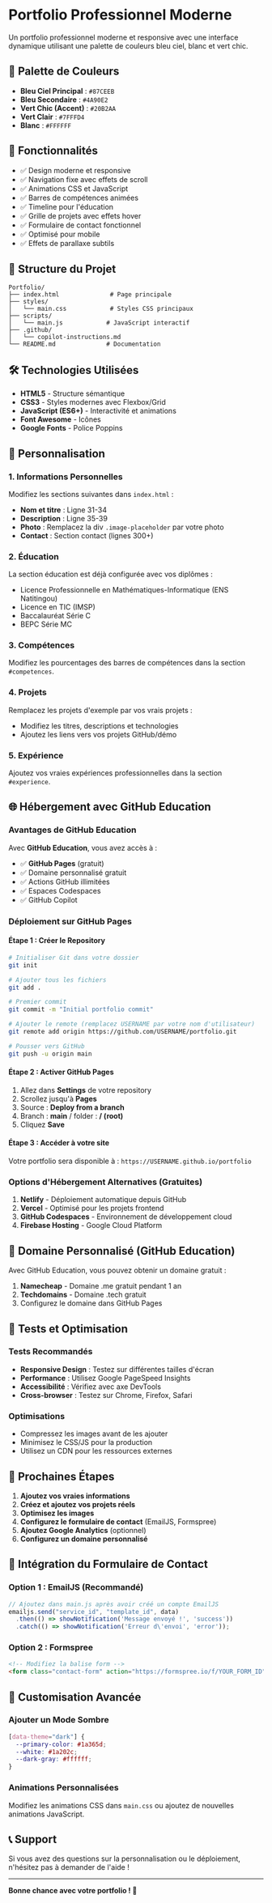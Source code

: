# Portfolio Professionnel Moderne

Un portfolio professionnel moderne et responsive avec une interface dynamique utilisant une palette de couleurs bleu ciel, blanc et vert chic.

## 🎨 Palette de Couleurs

- **Bleu Ciel Principal** : `#87CEEB`
- **Bleu Secondaire** : `#4A90E2` 
- **Vert Chic (Accent)** : `#20B2AA`
- **Vert Clair** : `#7FFFD4`
- **Blanc** : `#FFFFFF`

## 🚀 Fonctionnalités

- ✅ Design moderne et responsive
- ✅ Navigation fixe avec effets de scroll
- ✅ Animations CSS et JavaScript
- ✅ Barres de compétences animées
- ✅ Timeline pour l'éducation
- ✅ Grille de projets avec effets hover
- ✅ Formulaire de contact fonctionnel
- ✅ Optimisé pour mobile
- ✅ Effets de parallaxe subtils

## 📁 Structure du Projet

```
Portfolio/
├── index.html              # Page principale
├── styles/
│   └── main.css            # Styles CSS principaux
├── scripts/
│   └── main.js            # JavaScript interactif
├── .github/
│   └── copilot-instructions.md
└── README.md              # Documentation
```

## 🛠️ Technologies Utilisées

- **HTML5** - Structure sémantique
- **CSS3** - Styles modernes avec Flexbox/Grid
- **JavaScript (ES6+)** - Interactivité et animations
- **Font Awesome** - Icônes
- **Google Fonts** - Police Poppins

## 📝 Personnalisation

### 1. Informations Personnelles

Modifiez les sections suivantes dans `index.html` :

- **Nom et titre** : Ligne 31-34
- **Description** : Ligne 35-39
- **Photo** : Remplacez la div `.image-placeholder` par votre photo
- **Contact** : Section contact (lignes 300+)

### 2. Éducation

La section éducation est déjà configurée avec vos diplômes :
- Licence Professionnelle en Mathématiques-Informatique (ENS Natitingou)
- Licence en TIC (IMSP)
- Baccalauréat Série C
- BEPC Série MC

### 3. Compétences

Modifiez les pourcentages des barres de compétences dans la section `#competences`.

### 4. Projets

Remplacez les projets d'exemple par vos vrais projets :
- Modifiez les titres, descriptions et technologies
- Ajoutez les liens vers vos projets GitHub/démo

### 5. Expérience

Ajoutez vos vraies expériences professionnelles dans la section `#experience`.

## 🌐 Hébergement avec GitHub Education

### Avantages de GitHub Education

Avec **GitHub Education**, vous avez accès à :
- ✅ **GitHub Pages** (gratuit)
- ✅ Domaine personnalisé gratuit
- ✅ Actions GitHub illimitées
- ✅ Espaces Codespaces
- ✅ GitHub Copilot

### Déploiement sur GitHub Pages

#### Étape 1 : Créer le Repository
```bash
# Initialiser Git dans votre dossier
git init

# Ajouter tous les fichiers
git add .

# Premier commit
git commit -m "Initial portfolio commit"

# Ajouter le remote (remplacez USERNAME par votre nom d'utilisateur)
git remote add origin https://github.com/USERNAME/portfolio.git

# Pousser vers GitHub
git push -u origin main
```

#### Étape 2 : Activer GitHub Pages
1. Allez dans **Settings** de votre repository
2. Scrollez jusqu'à **Pages**
3. Source : **Deploy from a branch**
4. Branch : **main** / folder : **/ (root)**
5. Cliquez **Save**

#### Étape 3 : Accéder à votre site
Votre portfolio sera disponible à : `https://USERNAME.github.io/portfolio`

### Options d'Hébergement Alternatives (Gratuites)

1. **Netlify** - Déploiement automatique depuis GitHub
2. **Vercel** - Optimisé pour les projets frontend
3. **GitHub Codespaces** - Environnement de développement cloud
4. **Firebase Hosting** - Google Cloud Platform

## 🎯 Domaine Personnalisé (GitHub Education)

Avec GitHub Education, vous pouvez obtenir un domaine gratuit :

1. **Namecheap** - Domaine .me gratuit pendant 1 an
2. **Techdomains** - Domaine .tech gratuit
3. Configurez le domaine dans GitHub Pages

## 📱 Tests et Optimisation

### Tests Recommandés
- **Responsive Design** : Testez sur différentes tailles d'écran
- **Performance** : Utilisez Google PageSpeed Insights
- **Accessibilité** : Vérifiez avec axe DevTools
- **Cross-browser** : Testez sur Chrome, Firefox, Safari

### Optimisations
- Compressez les images avant de les ajouter
- Minimisez le CSS/JS pour la production
- Utilisez un CDN pour les ressources externes

## 🚀 Prochaines Étapes

1. **Ajoutez vos vraies informations**
2. **Créez et ajoutez vos projets réels**
3. **Optimisez les images**
4. **Configurez le formulaire de contact** (EmailJS, Formspree)
5. **Ajoutez Google Analytics** (optionnel)
6. **Configurez un domaine personnalisé**

## 📧 Intégration du Formulaire de Contact

### Option 1 : EmailJS (Recommandé)
```javascript
// Ajoutez dans main.js après avoir créé un compte EmailJS
emailjs.send("service_id", "template_id", data)
  .then(() => showNotification('Message envoyé !', 'success'))
  .catch(() => showNotification('Erreur d\'envoi', 'error'));
```

### Option 2 : Formspree
```html
<!-- Modifiez la balise form -->
<form class="contact-form" action="https://formspree.io/f/YOUR_FORM_ID" method="POST">
```

## 🎨 Customisation Avancée

### Ajouter un Mode Sombre
```css
[data-theme="dark"] {
  --primary-color: #1a365d;
  --white: #1a202c;
  --dark-gray: #ffffff;
}
```

### Animations Personnalisées
Modifiez les animations CSS dans `main.css` ou ajoutez de nouvelles animations JavaScript.

## 📞 Support

Si vous avez des questions sur la personnalisation ou le déploiement, n'hésitez pas à demander de l'aide !

---

**Bonne chance avec votre portfolio ! 🚀**
